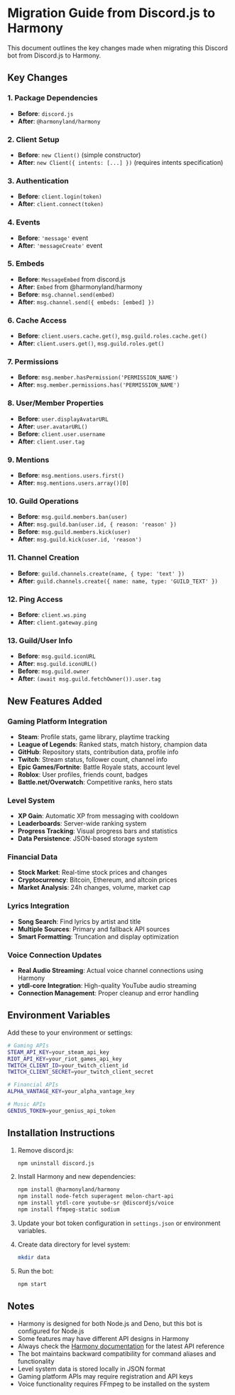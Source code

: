 # Migration Guide from Discord.js to Harmony

This document outlines the key changes made when migrating this Discord bot from Discord.js to Harmony.

## Key Changes

### 1. Package Dependencies
- **Before**: `discord.js`
- **After**: `@harmonyland/harmony`

### 2. Client Setup
- **Before**: `new Client()` (simple constructor)
- **After**: `new Client({ intents: [...] })` (requires intents specification)

### 3. Authentication
- **Before**: `client.login(token)`
- **After**: `client.connect(token)`

### 4. Events
- **Before**: `'message'` event
- **After**: `'messageCreate'` event

### 5. Embeds
- **Before**: `MessageEmbed` from discord.js
- **After**: `Embed` from @harmonyland/harmony
- **Before**: `msg.channel.send(embed)`
- **After**: `msg.channel.send({ embeds: [embed] })`

### 6. Cache Access
- **Before**: `client.users.cache.get()`, `msg.guild.roles.cache.get()`
- **After**: `client.users.get()`, `msg.guild.roles.get()`

### 7. Permissions
- **Before**: `msg.member.hasPermission('PERMISSION_NAME')`
- **After**: `msg.member.permissions.has('PERMISSION_NAME')`

### 8. User/Member Properties
- **Before**: `user.displayAvatarURL`
- **After**: `user.avatarURL()`
- **Before**: `client.user.username`
- **After**: `client.user.tag`

### 9. Mentions
- **Before**: `msg.mentions.users.first()`
- **After**: `msg.mentions.users.array()[0]`

### 10. Guild Operations
- **Before**: `msg.guild.members.ban(user)`
- **After**: `msg.guild.ban(user.id, { reason: 'reason' })`
- **Before**: `msg.guild.members.kick(user)`
- **After**: `msg.guild.kick(user.id, 'reason')`

### 11. Channel Creation
- **Before**: `guild.channels.create(name, { type: 'text' })`
- **After**: `guild.channels.create({ name: name, type: 'GUILD_TEXT' })`

### 12. Ping Access
- **Before**: `client.ws.ping`
- **After**: `client.gateway.ping`

### 13. Guild/User Info
- **Before**: `msg.guild.iconURL`
- **After**: `msg.guild.iconURL()`
- **Before**: `msg.guild.owner`
- **After**: `(await msg.guild.fetchOwner()).user.tag`

## New Features Added

### Gaming Platform Integration
- **Steam**: Profile stats, game library, playtime tracking
- **League of Legends**: Ranked stats, match history, champion data
- **GitHub**: Repository stats, contribution data, profile info
- **Twitch**: Stream status, follower count, channel info
- **Epic Games/Fortnite**: Battle Royale stats, account level
- **Roblox**: User profiles, friends count, badges
- **Battle.net/Overwatch**: Competitive ranks, hero stats

### Level System
- **XP Gain**: Automatic XP from messaging with cooldown
- **Leaderboards**: Server-wide ranking system
- **Progress Tracking**: Visual progress bars and statistics
- **Data Persistence**: JSON-based storage system

### Financial Data
- **Stock Market**: Real-time stock prices and changes
- **Cryptocurrency**: Bitcoin, Ethereum, and altcoin prices
- **Market Analysis**: 24h changes, volume, market cap

### Lyrics Integration
- **Song Search**: Find lyrics by artist and title
- **Multiple Sources**: Primary and fallback API sources
- **Smart Formatting**: Truncation and display optimization

### Voice Connection Updates
- **Real Audio Streaming**: Actual voice channel connections using Harmony
- **ytdl-core Integration**: High-quality YouTube audio streaming
- **Connection Management**: Proper cleanup and error handling

## Environment Variables

Add these to your environment or settings:
```bash
# Gaming APIs
STEAM_API_KEY=your_steam_api_key
RIOT_API_KEY=your_riot_games_api_key
TWITCH_CLIENT_ID=your_twitch_client_id
TWITCH_CLIENT_SECRET=your_twitch_client_secret

# Financial APIs
ALPHA_VANTAGE_KEY=your_alpha_vantage_key

# Music APIs
GENIUS_TOKEN=your_genius_api_token
```

## Installation Instructions

1. Remove discord.js:
   ```bash
   npm uninstall discord.js
   ```

2. Install Harmony and new dependencies:
   ```bash
   npm install @harmonyland/harmony
   npm install node-fetch superagent melon-chart-api
   npm install ytdl-core youtube-sr @discordjs/voice
   npm install ffmpeg-static sodium
   ```

3. Update your bot token configuration in `settings.json` or environment variables.

4. Create data directory for level system:
   ```bash
   mkdir data
   ```

5. Run the bot:
   ```bash
   npm start
   ```

## Notes

- Harmony is designed for both Node.js and Deno, but this bot is configured for Node.js
- Some features may have different API designs in Harmony
- Always check the [Harmony documentation](https://harmony.mod.land/) for the latest API reference
- The bot maintains backward compatibility for command aliases and functionality
- Level system data is stored locally in JSON format
- Gaming platform APIs may require registration and API keys
- Voice functionality requires FFmpeg to be installed on the system
